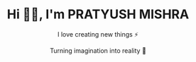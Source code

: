 <h1 align="center"> Hi 👋🏻, I'm PRATYUSH MISHRA </br> 
</h1>
<p align="center">I love creating new things ⚡</p>
<p align="center">Turning imagination into reality 🚀</p>
<p align="center">
 <a href="https://www.facebook.com/pratyushmishrarudra" target="_blank"><img alt="" src="https://img.shields.io/badge/FACEBOOK-000?logo=FACEBOOK&logoColor=1DA1F2&style=for-the-badge" style="vertical-align:center" /></a>
<a href="https://twitter.com/Pratyush681841" target="_blank"><img alt="" src="https://img.shields.io/badge/Twitter-000?logo=Twitter&logoColor=1DA1F2&style=for-the-badge" style="vertical-align:center" /></a>
<a href="https://www.linkedin.com/in/pratyush-mishra-35058b232/" target="_blank"><img alt="" src="https://img.shields.io/badge/LinkedIn-000?logo=linkedin&logoColor=0A66C2&style=for-the-badge" style="vertical-align:center" /></a>
<a href="https://www.instagram.com/pratyush_mishra_rudra/" target="_blank"><img alt="" src="https://img.shields.io/badge/Instagram-000?style=for-the-badge&logo=Instagram&logoColor=E4405F" style="vertical-align:center" /></a></p>


